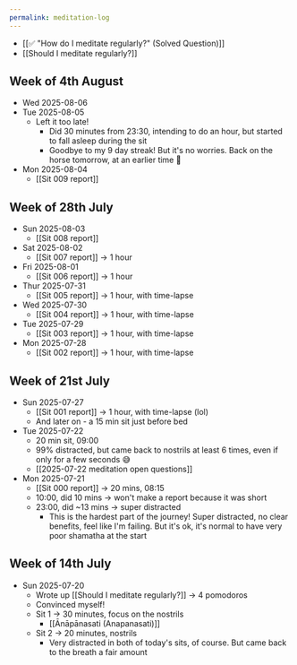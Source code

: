 ```yaml
---
permalink: meditation-log
---
```

- [[✅ "How do I meditate regularly?" (Solved Question)]]
- [[Should I meditate regularly?]]
## Week of 4th August
- Wed 2025-08-06
- Tue 2025-08-05
	- Left it too late! 
		- Did 30 minutes from 23:30, intending to do an hour, but started to fall asleep during the sit
		- Goodbye to my 9 day streak! But it's no worries. Back on the horse tomorrow, at an earlier time 🙏
- Mon 2025-08-04
	- [[Sit 009 report]]
## Week of 28th July
- Sun 2025-08-03
	- [[Sit 008 report]]
- Sat 2025-08-02
	- [[Sit 007 report]] → 1 hour
- Fri 2025-08-01
	- [[Sit 006 report]] → 1 hour
- Thur 2025-07-31
	- [[Sit 005 report]] → 1 hour, with time-lapse
- Wed 2025-07-30
	- [[Sit 004 report]] → 1 hour, with time-lapse
- Tue 2025-07-29
	- [[Sit 003 report]] → 1 hour, with time-lapse
- Mon 2025-07-28
	- [[Sit 002 report]] → 1 hour, with time-lapse
## Week of 21st July 
- Sun 2025-07-27
	- [[Sit 001 report]] → 1 hour, with time-lapse (lol)
	- And later on - a 15 min sit just before bed
- Tue 2025-07-22
	- 20 min sit, 09:00
	- 99% distracted, but came back to nostrils at least 6 times, even if only for a few seconds 😅
	- [[2025-07-22 meditation open questions]]
- Mon 2025-07-21
	- [[Sit 000 report]] → 20 mins, 08:15
	- 10:00, did 10 mins → won't make a report because it was short
	- 23:00, did ~13 mins → super distracted
		- This is the hardest part of the journey! Super distracted, no clear benefits, feel like I'm failing. But it's ok, it's normal to have very poor shamatha at the start
## Week of 14th July
- Sun 2025-07-20
	- Wrote up [[Should I meditate regularly?]] → 4 pomodoros
	- Convinced myself!
	- Sit 1 → 30 minutes, focus on the nostrils
		- [[Ānāpānasati (Anapanasati)]]
	- Sit 2 → 20 minutes, nostrils
		- Very distracted in both of today's sits, of course. But came back to the breath a fair amount
